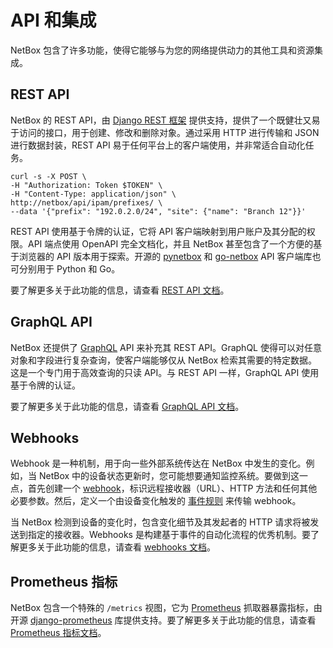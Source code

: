 # API 和集成

NetBox 包含了许多功能，使得它能够与为您的网络提供动力的其他工具和资源集成。

## REST API

NetBox 的 REST API，由 [Django REST 框架](https://www.django-rest-framework.org/) 提供支持，提供了一个既健壮又易于访问的接口，用于创建、修改和删除对象。通过采用 HTTP 进行传输和 JSON 进行数据封装，REST API 易于任何平台上的客户端使用，并非常适合自动化任务。

```no-highlight
curl -s -X POST \
-H "Authorization: Token $TOKEN" \
-H "Content-Type: application/json" \
http://netbox/api/ipam/prefixes/ \
--data '{"prefix": "192.0.2.0/24", "site": {"name": "Branch 12"}}'
```

REST API 使用基于令牌的认证，它将 API 客户端映射到用户账户及其分配的权限。API 端点使用 OpenAPI 完全文档化，并且 NetBox 甚至包含了一个方便的基于浏览器的 API 版本用于探索。开源的 [pynetbox](https://github.com/netbox-community/pynetbox) 和 [go-netbox](https://github.com/netbox-community/go-netbox) API 客户端库也可分别用于 Python 和 Go。

要了解更多关于此功能的信息，请查看 [REST API 文档](../integrations/rest-api.md)。

## GraphQL API

NetBox 还提供了 [GraphQL](https://graphql.org/) API 来补充其 REST API。GraphQL 使得可以对任意对象和字段进行复杂查询，使客户端能够仅从 NetBox 检索其需要的特定数据。这是一个专门用于高效查询的只读 API。与 REST API 一样，GraphQL API 使用基于令牌的认证。

要了解更多关于此功能的信息，请查看 [GraphQL API 文档](../integrations/graphql-api.md)。

## Webhooks

Webhook 是一种机制，用于向一些外部系统传达在 NetBox 中发生的变化。例如，当 NetBox 中的设备状态更新时，您可能想要通知监控系统。要做到这一点，首先创建一个 [webhook](../models/extras/webhook.md)，标识远程接收器（URL）、HTTP 方法和任何其他必要参数。然后，定义一个由设备变化触发的 [事件规则](../models/extras/eventrule.md) 来传输 webhook。

当 NetBox 检测到设备的变化时，包含变化细节及其发起者的 HTTP 请求将被发送到指定的接收器。Webhooks 是构建基于事件的自动化流程的优秀机制。要了解更多关于此功能的信息，请查看 [webhooks 文档](../integrations/webhooks.md)。

## Prometheus 指标

NetBox 包含一个特殊的 `/metrics` 视图，它为 [Prometheus](https://prometheus.io/) 抓取器暴露指标，由开源 [django-prometheus](https://github.com/korfuri/django-prometheus) 库提供支持。要了解更多关于此功能的信息，请查看 [Prometheus 指标文档](../integrations/prometheus-metrics.md)。